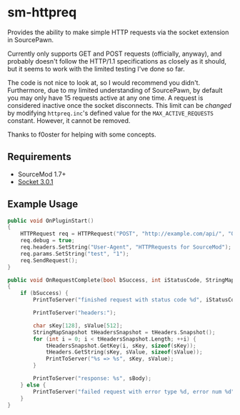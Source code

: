 # sm-httpreq
Provides the ability to make simple HTTP requests via the socket extension in SourcePawn.

Currently only supports GET and POST requests (officially, anyway), and probably doesn't follow the HTTP/1.1 specifications as closely as it should, but it seems to work with the limited testing I've done so far.

The code is not nice to look at, so I would recommend you didn't. Furthermore, due to my limited understanding of SourcePawn, by default you may only have 15 requests active at any one time. A request is considered inactive once the socket disconnects. This limit can be *changed* by modifying `httpreq.inc`'s defined value for the `MAX_ACTIVE_REQUESTS` constant. However, it cannot be removed.

Thanks to f0oster for helping with some concepts.

## Requirements
* SourceMod 1.7+
* [Socket 3.0.1](https://forums.alliedmods.net/showthread.php?t=67640)

## Example Usage
```c++
public void OnPluginStart()
{
    HTTPRequest req = HTTPRequest("POST", "http://example.com/api/", "OnRequestComplete");
    req.debug = true;
    req.headers.SetString("User-Agent", "HTTPRequests for SourceMod");
    req.params.SetString("test", "1");
    req.SendRequest();
}

public void OnRequestComplete(bool bSuccess, int iStatusCode, StringMap tHeaders, const char[] sBody, int iErrorType, int iErrorNum)
{
    if (bSuccess) {
        PrintToServer("finished request with status code %d", iStatusCode);

        PrintToServer("headers:");

        char sKey[128], sValue[512];
        StringMapSnapshot tHeadersSnapshot = tHeaders.Snapshot();
        for (int i = 0; i < tHeadersSnapshot.Length; ++i) {
            tHeadersSnapshot.GetKey(i, sKey, sizeof(sKey));
            tHeaders.GetString(sKey, sValue, sizeof(sValue));
            PrintToServer("%s => %s", sKey, sValue);
        }

        PrintToServer("response: %s", sBody);
    } else {
        PrintToServer("failed request with error type %d, error num %d", iErrorType, iErrorNum);
    }
}
```
